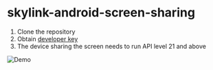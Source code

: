 # skylink-android-screen-sharing

1. Clone the repository
2. Obtain [developer key](http://developer.temasys.com.sg)
3. The device sharing the screen needs to run API level 21 and above

![Demo](http://s27.postimg.org/o84x47fpd/device_2015_06_11_113937.gif)
